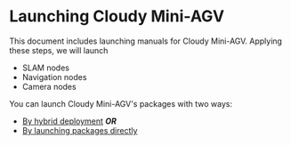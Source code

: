 # Launching Cloudy Mini-AGV

This document includes launching manuals for Cloudy Mini-AGV. Applying these steps, we will launch

- SLAM nodes
- Navigation nodes
- Camera nodes

You can launch Cloudy Mini-AGV's packages with two ways:

- [By hybrid deployment](/agv/launching/hybrid/) ***OR***
- [By launching packages directly](/agv/launching/direct/)
